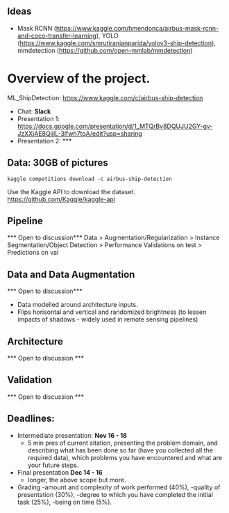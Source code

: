 ## Ideas 

- Mask RCNN (https://www.kaggle.com/hmendonca/airbus-mask-rcnn-and-coco-transfer-learning), YOLO (https://www.kaggle.com/smrutiranjanparida/yolov3-ship-detection), mmdetection (https://github.com/open-mmlab/mmdetection)


# Overview of the project.

ML_ShipDetection: https://www.kaggle.com/c/airbus-ship-detection

- Chat: **Slack**  
- Presentation 1: https://docs.google.com/presentation/d/1_MTQrBv8DQUJU2GY-gv-JzXXjAE8QjjIL-3lfwh7tqA/edit?usp=sharing
- Presentation 2: ***

## Data: 30GB of pictures

```
kaggle competitions download -c airbus-ship-detection
```

Use the Kaggle API to download the dataset.
https://github.com/Kaggle/kaggle-api

## Pipeline 

*** Open to discussion***
Data > Augmentation/Regularization > Instance Segmentation/Object Detection > Performance Validations on test > Predictions on val    

## Data and Data Augmentation


*** Open to discussion***
- Data modelled around architecture inputs. 
- Flips horisontal and vertical and randomized brightness (to lessen impacts of shadows - widely used in remote sensing pipelines)
 

## Architecture

*** Open to discussion *** 

## Validation

*** Open to discussion ***  

## Deadlines:
- Intermediate presentation: **Nov 16 - 18**
    - 5 min pres of current sitation, presenting the problem domain, and describing what has been done so far (have you collected all the required data), which problems you have encountered and what are your future steps.
- Final presentation **Dec 14 - 16**
    - longer, the above scope but more.
- Grading
  -amount and complexity of work performed (40%),
  -quality of presentation (30%),
  -degree to which you have completed the initial task (25%),
  -being on time (5%).

